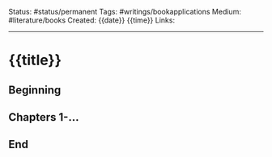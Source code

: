 Status: #status/permanent
Tags: #writings/bookapplications 
Medium: #literature/books 
Created: {{date}} {{time}}
Links: 
___

# {{title}}

## Beginning

## Chapters 1-...

## End

